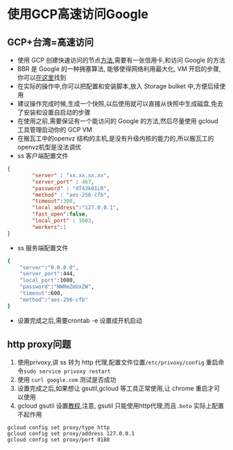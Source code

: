 # 使用GCP高速访问Google

## GCP+台湾=高速访问

* 使用 GCP 创建快速访问的节点[方法](https://suiyuanjian.com/124.html),需要有一张信用卡,和访问 Google 的方法
* BBR 是 Google 的一种拥塞算法, 能够使得网络利用最大化, VM 开启的步骤,你可以[在这里](https://xiaozhou.net/enable-bbr-for-vps-2017-06-10.html)找到
* 在实际的操作中,你可以把配置和安装脚本,放入 Storage bulket 中,方便后续使用
* 建议操作完成时候,生成一个快照,以后使用就可以直接从快照中生成磁盘,免去了安装和设置自启动的步骤
* 在使用之前,需要保证有一个能访问的 Google 的方法,然后尽量使用 gcloud 工具管理启动你的 GCP VM
* 在搬瓦工中的openvz 结构的主机,是没有升级内核的能力的,所以搬瓦工的openvz机型是没法调优
* ss 客户端配置文件

```json
{
        "server" : "xx.xx.xx.xx",
        "server_port" : 467,
        "password" : "dT43k01LR",
        "method" : "aes-256-cfb",
        "timeout":300,
        "local_address":"127.0.0.1",
        "fast_open":false,
        "local_port" : 1083,
        "workers":1
}
```

* ss 服务端配置文件

```bash
{
    "server":"0.0.0.0",
    "server_port":444,
    "local_port":1080,
    "password":"NWRmZmUxZW",
    "timeout":600,
    "method":"aes-256-cfb"
}
```

* 设置完成之后,需要crontab -e 设置成开机启动

## http proxy问题

1. 使用privoxy,讲 ss 转为 http 代理,配置文件位置`/etc/privoxy/config` 重启命令`sudo service privoxy restart`
2. 使用 `curl google.com` 测试是否成功
3. 设置完成之后,如果想让 gsutil,gcloud 等工具正常使用,让 chrome 重启才可以使用
4. gcloud gsutil 设置[教程](https://medium.com/google-cloud/configuring-gcloud-gsutil-and-bq-to-use-proxy-servers-4f09dbaf42c2),注意, gsutil 只能使用http代理,而且`.boto` 实际上配置不起作用

```shell
gcloud config set proxy/type http
gcloud config set proxy/address 127.0.0.1
gcloud config set proxy/port 8188
```

